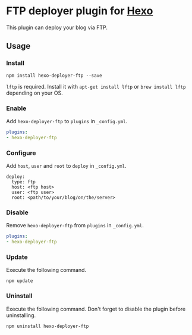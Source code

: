 # FTP deployer plugin for [Hexo](http://zespia.tw/hexo/)

This plugin can deploy your blog via FTP.

## Usage

### Install

```
npm install hexo-deployer-ftp --save
```

`lftp` is required. Install it with `apt-get install lftp` or `brew install lftp` depending on your OS.

### Enable

Add `hexo-deployer-ftp` to `plugins` in `_config.yml`.

``` yaml
plugins:
- hexo-deployer-ftp
```

### Configure

Add `host`, `user` and `root` to `deploy` in `_config.yml`.

```
deploy:
  type: ftp
  host: <ftp host>
  user: <ftp user>
  root: <path/to/your/blog/on/the/server>
```

### Disable

Remove `hexo-deployer-ftp` from `plugins` in `_config.yml`.

``` yaml
plugins:
- hexo-deployer-ftp
```

### Update

Execute the following command.

```
npm update
```

### Uninstall

Execute the following command. Don't forget to disable the plugin before uninstalling.

```
npm uninstall hexo-deployer-ftp
```

[Hexo]: http://zespia.tw/hexo